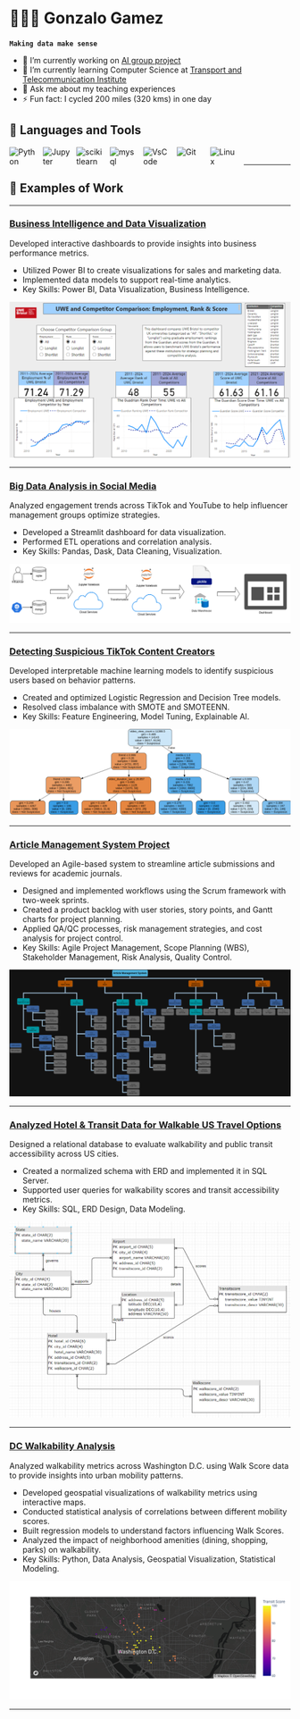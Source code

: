 # 👨🏻‍💻 Gonzalo Gamez

**`Making data make sense`**

- 🔭 I’m currently working on [AI group project](https://github.com/Takosaga/ai_group_project) 
- 🌱 I’m currently learning Computer Science at [Transport and Telecommunication Institute](https://tsi.lv/study_programmes/double-degree-in-computer-sciencedata-analytics-and-artificial-intelligence/)
- 💬 Ask me about my teaching experiences
- ⚡ Fun fact: I cycled 200 miles (320 kms) in one day

## 🧰 Languages and Tools

<img align="left" alt="Python" width="50px" style="padding-right:10px;" src="https://cdn.jsdelivr.net/gh/devicons/devicon/icons/python/python-original-wordmark.svg" />
<img align="left" alt="Jupyter" width="50px" style="padding-right:10px;" src="https://cdn.jsdelivr.net/gh/devicons/devicon/icons/jupyter/jupyter-original-wordmark.svg" />
<img align="left" alt="scikitlearn" width="50px" style="padding-right:10px;" src="https://cdn.jsdelivr.net/gh/devicons/devicon@latest/icons/scikitlearn/scikitlearn-original.svg" />
<img align="left" alt="mysql" width="50px" style="padding-right:10px;" src="https://cdn.jsdelivr.net/gh/devicons/devicon@latest/icons/mysql/mysql-original-wordmark.svg" />
<img align="left" alt="VsCode" width="50px" style="padding-right:10px;" src="https://cdn.jsdelivr.net/gh/devicons/devicon/icons/vscode/vscode-original-wordmark.svg" />
<img align="left" alt="Git" width="50px" style="padding-right:10px;" src="https://cdn.jsdelivr.net/gh/devicons/devicon/icons/git/git-plain-wordmark.svg" />
<img align="left" alt="Linux" width="50px" style="padding-right:10px;" src="https://cdn.jsdelivr.net/gh/devicons/devicon/icons/linux/linux-original.svg" />

<br />

---

## 💼 Examples of Work

---

### [Business Intelligence and Data Visualization](https://github.com/Takosaga/fall_24/tree/main/bi_and_data_viz)
Developed interactive dashboards to provide insights into business performance metrics.

* Utilized Power BI to create visualizations for sales and marketing data.
* Implemented data models to support real-time analytics.
* Key Skills: Power BI, Data Visualization, Business Intelligence.

![](https://github.com/Takosaga/fall_24/blob/main/bi_and_data_viz/dashboard.png)


---

### [Big Data Analysis in Social Media](https://github.com/Takosaga/fall_24/tree/main/big_data/coursework_assignment)
Analyzed engagement trends across TikTok and YouTube to help influencer management groups optimize strategies.

* Developed a Streamlit dashboard for data visualization.
* Performed ETL operations and correlation analysis.
* Key Skills: Pandas, Dask, Data Cleaning, Visualization.
  
![](https://github.com/Takosaga/fall_24/blob/main/big_data/coursework_assignment/reports/figures/etl.png)



---

### [Detecting Suspicious TikTok Content Creators](https://github.com/Takosaga/fall_24/tree/main/machine_learning_and_predictive_analytics/detecting_suspicious_tiktok_content_creators)
Developed interpretable machine learning models to identify suspicious users based on behavior patterns.

* Created and optimized Logistic Regression and Decision Tree models.
* Resolved class imbalance with SMOTE and SMOTEENN.
* Key Skills: Feature Engineering, Model Tuning, Explainable AI.
  
![](https://github.com/Takosaga/fall_24/blob/main/machine_learning_and_predictive_analytics/detecting_suspicious_tiktok_content_creators/reports/figures/decision_tree.png)

---

### [Article Management System Project](https://github.com/Takosaga/spring_24/tree/main/project_management)
Developed an Agile-based system to streamline article submissions and reviews for academic journals.

* Designed and implemented workflows using the Scrum framework with two-week sprints.
* Created a product backlog with user stories, story points, and Gantt charts for project planning.
* Applied QA/QC processes, risk management strategies, and cost analysis for project control.
* Key Skills: Agile Project Management, Scope Planning (WBS), Stakeholder Management, Risk Analysis, Quality Control.

![](https://github.com/Takosaga/spring_24/blob/main/project_management/work_breakdown_structure.png)

---

### [Analyzed Hotel & Transit Data for Walkable US Travel Options](https://github.com/Takosaga/fall_23/tree/main/modern_database_technologies)
Designed a relational database to evaluate walkability and public transit accessibility across US cities.

* Created a normalized schema with ERD and implemented it in SQL Server.
* Supported user queries for walkability scores and transit accessibility metrics.
* Key Skills: SQL, ERD Design, Data Modeling.
  
![](https://github.com/Takosaga/fall_23/blob/main/modern_database_technologies/ERD.png)

---

### [DC Walkability Analysis](https://github.com/Takosaga/us_walkability)
Analyzed walkability metrics across Washington D.C. using Walk Score data to provide insights into urban mobility patterns.

* Developed geospatial visualizations of walkability metrics using interactive maps.
* Conducted statistical analysis of correlations between different mobility scores.
* Built regression models to understand factors influencing Walk Scores.
* Analyzed the impact of neighborhood amenities (dining, shopping, parks) on walkability.
* Key Skills: Python, Data Analysis, Geospatial Visualization, Statistical Modeling.

![](https://github.com/Takosaga/us_walkability/blob/main/reports/figures/DC%20transitscore.png)



---
